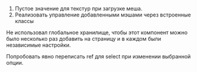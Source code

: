 1. Пустое значение для текстур при загрузке меша.
2. Реализовать управление добавленными мэшами через встроенные классы

Не использовал глобальное хранилище, чтобы этот компонент можно было несколько раз добавить на страницу и в каждом были независимые настройки.

Попробовать явно переписать ref для select при изменении выбранной опции.